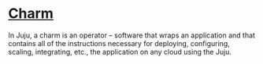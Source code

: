 # **[Charm](https://juju.is/docs/olm/charmed-operator#:~:text=In%20Juju%2C%20a%20charm%20is,any%20cloud%20using%20the%20Juju.)**

In Juju, a charm is an operator – software that wraps an application and that contains all of the instructions necessary for deploying, configuring, scaling, integrating, etc., the application on any cloud using the Juju.
